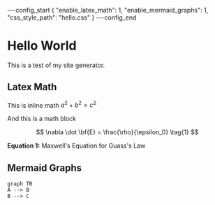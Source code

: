 ---config_start
{
    "enable_latex_math": 1,
    "enable_mermaid_graphs": 1,
    "css_style_path": "hello.css"
}
---config_end
# Hello World 

This is a test of my site generator.

## Latex Math

This is inline math $a^2 + b^2 = c^2$

And this is a math block

$$
\nabla \dot \bf{E} = \frac{\rho}{\epsilon_0} \tag{1}
$$

**Equation 1:** Maxwell's Equation for Guass's Law 


## Mermaid Graphs

~~~mermaid
graph TB
A --> B
B --> C
~~~

